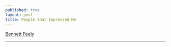 ```yaml
---
published: true
layout: post
title: People that Impressed Me
---
```


[Bennett Feely](http://bennettfeely.com/)

---

